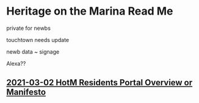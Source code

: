 # Heritage on the Marina Read Me

private for newbs

touchtown needs update

newb data ~ signage

Alexa??

## [2021-03-02 HotM Residents Portal Overview or Manifesto]( ../developers/2021-03-02-overview-manifesto.md)